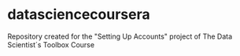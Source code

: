 # datasciencecoursera
Repository created for the "Setting Up Accounts" project of The Data Scientist´s Toolbox Course
